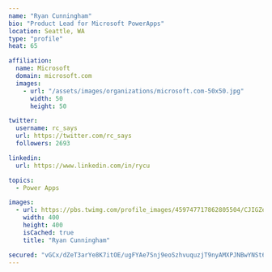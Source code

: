 ```yaml
---
name: "Ryan Cunningham"
bio: "Product Lead for Microsoft PowerApps"
location: Seattle, WA
type: "profile"
heat: 65

affiliation:
  name: Microsoft
  domain: microsoft.com
  images:
    - url: "/assets/images/organizations/microsoft.com-50x50.jpg"
      width: 50
      height: 50

twitter:
  username: rc_says
  url: https://twitter.com/rc_says
  followers: 2693

linkedin:
  url: https://www.linkedin.com/in/rycu

topics:
  - Power Apps

images:
  - url: https://pbs.twimg.com/profile_images/459747717862805504/CJIGZejd_400x400.png
    width: 400
    height: 400
    isCached: true
    title: "Ryan Cunningham"

secured: "vGCx/dZeT3arYe8K7itOE/ugFYAe7Snj9eoSzhvuquzjT9nyAMXPJNBwYNSt6qM00NV29KUzxW9LdJoWu+f5wXuYb2iNKYbE6oR3imiN1vRlXIAHCsoBQY84ztMIPd+1G72a7KHi4e1E6gLDkkjmhZJCvPLX9uPUBoTHsiUDd+9W0rwDiScbSIKFW8xQ9P224qc/ZInuf5zjfOPdB85MSrxRUr3gSht8/H5gwwdbnvOTLQFv3PtPs9/agKdR6G8WLPPPLjrJAkybqqHoFbiKr1XHkcOnEl2xUvv3BbWZmqzlx8IKEXk75KaMIEjkukyQDhJZdae6TOJ7XbGxBJNeqX+QeOZMruqdqQ5RT3c+b6u1EXnz568jOExXYQz3Oc9Bpyuu8FF64kRK+/FpQ4tIT/8X8k3LlQgytRey4I0rdwA=;5waTbfD8uMuZCVgnGueC+Q=="
---
```


